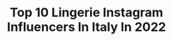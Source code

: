 ---
title: Top 10 Lingerie Instagram Influencers In Italy In 2022
description: >-
  Find top lingerie Instagram influencers in Italy in 2022. Most popular hashtags: #lingerie #lingerielove #fashion #intimo.
platform: Instagram
hits: 182
text_top: Identify the best Instagram influencers on inBeat.
text_bottom: Our database has 182 Instagram influencers like this in Italy for you to pitch.
profiles:
  - username: "elenorash"
    fullname: >-
      Ele Norash | Cantante | Model
    bio: >-
      Curvy model Glamour & Lingerie 👙 👇 TUTTE LE FOTO LE TROVATE SUL SITO MYM👇 Info & Collaborazioni 📧: elenorash.info@gmail.com
    location: "Italy"
    followers: 37521
    engagement: 444
    commentsToLikes: 0.070544
    id: ck9hb6nwkfm180j78uif3dtmt
    verified: false
    hashtags: "#hotcosplay, #sexycosplayer, #castelfiorentino, #cosplaygirl"
  - username: "cuordibambola"
    fullname: >-
      🎀 Irene Manco
    bio: >-
      📷 @corpupae 👙 @coeurdepoupee art model and lingerie designer based in Florence, Italy
    location: "Italy"
    followers: 10771
    engagement: 1364
    commentsToLikes: 0.011076
    id: ck0w2anlinejh0i19l42zxin9
    verified: false
    hashtags: ""
  - username: "karinagiada"
    fullname: >-
      K A R I N A  G I A D A
    bio: >-
      FASHION & LINGERIE Illustrator Based in Italy 📍 Email for Custom Orders 📩 I.D. Sarrieri | Elma Lingerie | Sofía Luzón | StelaVitsu | Pierre Noire
    location: "Italy"
    followers: 12560
    engagement: 809
    commentsToLikes: 0.036897
    id: ck9wf91b0nrap0j78zz2p9zds
    verified: false
    hashtags: "#fashionillustration, #fashionillustrated, #lingerielovers, #fashionfeature007"
  - username: "brokenmirror._"
    fullname: >-
      Claudia Campani
    bio: >-
      Modella Alternativa 🖤 Attrice 🎬 Cantante 🎤 @charliez__angelz @charliezangelzitaly ⠀ Manager: 👉🏻 @lexius_official ⠀ 📍 Milano ⠀ Richiesta shooting:👇🏻
    location: "Italy"
    followers: 32539
    engagement: 562
    commentsToLikes: 0.069858
    id: ckapcko2m47qf0i78qgjri9zc
    verified: false
    hashtags: "#blonde, #inkedgirls, #tattoo, #inkedmodel"
  - username: "over50_yo"
    fullname: >-
      M. Di Costanzo
    bio: >-
      🇮🇪 Italy ECLECTIC ARTIST -PAINTER 🎨 MODEL y WINEINFLUENCER 🍷@marina_arteyvino @best_models_over Info.08.dicostanzo@gmail.com ⬇️PATREON⬇️
    location: "Italy"
    followers: 251889
    engagement: 396
    commentsToLikes: 0.036477
    id: ckaoxtvl1eq8z0i78xpcbzxxl
    verified: false
    hashtags: "#shootmode, #shootingtime, #intimo, #intimosexy"
  - username: "simonafloresta"
    fullname: >-
      𝐒𝐢𝐦𝐨𝐧𝐚 𝐅𝐥𝐨𝐫𝐞𝐬𝐭𝐚
    bio: >-
      𝗖𝗿𝗲𝗱𝗲𝗻𝗱𝗼 𝘃𝗶𝗱𝗲𝘀 ☉libra ↑libra ☾pisces 📍Milan 𝐛𝐮𝐭 𝐰𝐢𝐭𝐡 𝐦𝐢𝐧𝐝 𝐨𝐧 𝐭𝐡𝐞 𝐦𝐨𝐨𝐧 🌙 @naba Fashion Stylist @revolve Ambassador 💌 simoflore.sf@gmail.com
    location: "Italy"
    followers: 27290
    engagement: 439
    commentsToLikes: 0.099312
    id: ck13anyzorbj00i19iew4d4pd
    verified: false
    hashtags: "#nudefeed, #revolveambassador, #revolvesummer, #vintageoutfit"
  - username: "madeleinemajdal"
    fullname: >-
      Madeleine
    bio: >-
      Beauty canons change feminity stays. Eco-friendly Brandbassador 🦢 Follow me also here @maddiemajdal Based in Roma
    location: "Italy"
    followers: 101095
    engagement: 714
    commentsToLikes: 0.025308
    id: ck6uav7a85uuz0j713111dnv0
    verified: false
    hashtags: "#summer, #skin, #repost, #nomakeup"
  - username: "myriamdicarlo"
    fullname: >-
      ᴍɪʀɪᴀᴍ ᴅɪ ᴄᴀʀʟᴏ | ɪɴꜰʟᴜᴇɴᴄᴇʀ
    bio: >-
      ♎️ ʟɪʙʀᴀ ᴀꜱᴄᴇɴᴅɪɴɢ ꜱᴀɢɪᴛᴛᴀʀɪᴜꜱ ♐️ 🌟 22, ɪɴfʟᴜᴇɴᴄᴇʀ ⚖️-12 ᴋɢ 🌋 ʙᴏʀɴ ɪɴ Sɪᴄɪʟʏ 📨 miriamdicarlo98@gmail.com 🎶 ᴛɪᴋᴛᴏᴋ ⬇️
    location: "Italy"
    followers: 26127
    engagement: 416
    commentsToLikes: 0.166369
    id: ck9hc44c5jotv0j784t6udr54
    verified: false
    hashtags: "#bloggerlife, #blogdemoda, #tflers, #mtfollowelike"
  - username: "steph.tya"
    fullname: >-
      ★𝕊𝕋𝔼ℙℍ𝔸ℕ𝕀𝔼 𝔼 𝕋𝕐𝔸ℕ𝔸★
    bio: >-
      𝕄𝕠𝕞 𝕠𝕗 @vida.de.tyana ♕♡ 𝕀𝕥𝕒𝕝𝕪 🇮🇹 𝔻𝕞/𝕄𝕒𝕚𝕝 𝕗𝕠𝕣 𝕔𝕠𝕝𝕝𝕒𝕓𝕤 📩 stephanieagata93@gmail.com
    location: "Italy"
    followers: 78773
    engagement: 330
    commentsToLikes: 0.092026
    id: ck136wfyp8l3e0i193ps2v7hx
    verified: false
    hashtags: "#black, #babies, #io, #blond"
  - username: "cattivipensieri_"
    fullname: >-
      Sabina Sirianni
    bio: >-
      My life is a great passion. Wine taster🍷Food 🍴Beauty&Make-up💄Lifestyle 🌺Books📖Cats😺 Varese, Italy 🇮🇹 Only my photos 📷 Collaboration: direct or email
    location: "Italy"
    followers: 17406
    engagement: 436
    commentsToLikes: 0.179721
    id: ck5zxt4618m3g0i14loj16x9q
    verified: false
    hashtags: "#mylife, #lovemyself, #over40style, #donnaitaliana"
---